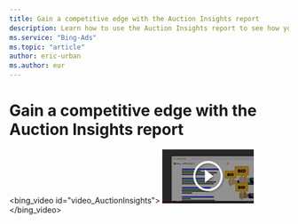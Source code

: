 ```yaml
---
title: Gain a competitive edge with the Auction Insights report
description: Learn how to use the Auction Insights report to see how your ads are competing against your top competitors in the Microsoft Advertising auction. (English only)
ms.service: "Bing-Ads"
ms.topic: "article"
author: eric-urban
ms.author: eur
---
```


# Gain a competitive edge with the Auction Insights report

<bing_video id="video_AuctionInsights">
    ![Gain a competitive edge with the Auction Insights report](../images/BA_VideoThumb_AuctionInsights.png)
  </bing_video>

